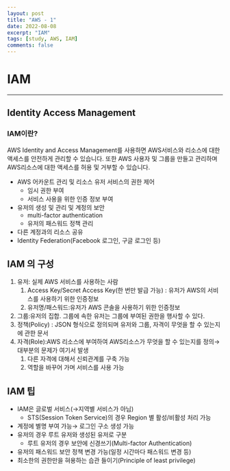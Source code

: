 ```yaml
---
layout: post
title: "AWS - 1"
date: 2022-08-08
excerpt: "IAM"
tags: [study, AWS, IAM]
comments: false
---
```


# IAM

---

## Identity Access Management

### IAM이란?

AWS Identity and Access Management를 사용하면 AWS서비스와 리소스에 대한 액세스를 안전하게 관리할 수 있습니다. 또한 AWS 사용자 및 그룹을 만들고 관리하며 AWS리소스에 대한 액세스를 허용 및 거부할 수 있습니다.

- AWS 어카운트 관리 및 리소스 유저 서비스의 권한 제어
  - 임시 권한 부여
  - 서비스 사용을 위한 인증 정보 부여
- 유저의 생성 및 관리 및 계정의 보안
  - multi-factor authentication
  - 유저의 패스워드 정책 관리
- 다른 계정과의 리소스 공유
- Identity Federation(Facebook 로그인, 구글 로그인 등)

## IAM 의 구성

1. 유저: 실제 AWS 서비스를 사용하는 사람
   1. Access Key/Secret Access Key(한 번만 발급 가능) : 유저가 AWS의 서비스를 사용하기 위한 인증정보
   2. 유저명/패스워드:유저가 AWS 콘솔을 사용하기 위한 인증정보
2. 그룹:유저의 집합. 그룹에 속한 유저는 그룹에 부여된 권한을 행사할 수 있다.
3. 정책(Policy) : JSON 형식으로 정의되며 유저와 그룹, 자격이 무엇을 할 수 있는지에 관한 문서
4. 자격(Role):AWS 리소스에 부여하여 AWS리소스가 무엇을 할 수 있는지를 정의→대부분의 문제가 여기서 발생
   1. 다른 자격에 대해서 신뢰관계를 구축 가능
   2. 역할을 바꾸어 가며 서비스를 사용 가능

## IAM 팁

- IAM은 글로벌 서비스(→지역별 서비스가 아님)
  - STS(Session Token Service)의 경우 Region 별 활성/비활성 처리 가능
- 계정에 별명 부여 가능→ 로그인 구소 생성 가능
- 유저의 경우 루트 유저와 생성된 유저로 구분
  - 루트 유저의 경우 보안에 신경쓰기(Multi-factor Authentication)
- 유저의 패스워드 보안 정책 변경 가능(일정 시간마다 패스워드 변경 등)
- 최소한의 권한만을 혀용하는 습관 들이기(Principle of least privilege)
